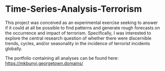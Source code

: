 # Time-Series-Analysis-Terrorism

This project was conceived as an experimental exercise seeking to answer if it could at all be possible to find patterns and generate rough forecasts on the occurrence and impact of terrorism. Specifically, I was interested to explore the central research question of whether there were discernible trends, cycles, and/or seasonality in the incidence of terrorist incidents globally.

The portfolio containing all analyses can be found here: https://mkbunyi.georgetown.domains/
